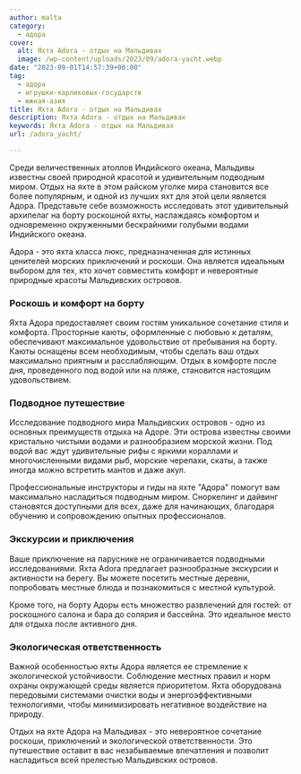```yaml
---
author: malta
category:
  - адора
cover:
  alt: Яхта Adora - отдых на Мальдивах
  image: /wp-content/uploads/2023/09/adora-yacht.webp
date: "2023-09-01T14:57:39+00:00"
tag:
  - адора
  - игрушки-карликовых-государств
  - южная-азия
title: Яхта Adora - отдых на Мальдивах
description: Яхта Adora - отдых на Мальдивах
keywords: Яхта Adora - отдых на Мальдивах
url: /adora_yacht/

---
```

Среди величественных атоллов Индийского океана, Мальдивы известны своей природной красотой и удивительным подводным миром. Отдых на яхте в этом райском уголке мира становится все более популярным, и одной из лучших яхт для этой цели является Адора. Представьте себе возможность исследовать этот удивительный архипелаг на борту роскошной яхты, наслаждаясь комфортом и одновременно окруженными бескрайними голубыми водами Индийского океана.

Адора \- это яхта класса люкс, предназначенная для истинных ценителей морских приключений и роскоши. Она является идеальным выбором для тех, кто хочет совместить комфорт и невероятные природные красоты Мальдивских островов.

### Роскошь и комфорт на борту

Яхта Адора предоставляет своим гостям уникальное сочетание стиля и комфорта. Просторные каюты, оформленные с любовью к деталям, обеспечивают максимальное удовольствие от пребывания на борту. Каюты оснащены всем необходимым, чтобы сделать ваш отдых максимально приятным и расслабляющим. Отдых в комфорте после дня, проведенного под водой или на пляже, становится настоящим удовольствием.

### Подводное путешествие

Исследование подводного мира Мальдивских островов \- одно из основных преимуществ отдыха на Адоре. Эти острова известны своими кристально чистыми водами и разнообразием морской жизни. Под водой вас ждут удивительные рифы с яркими кораллами и многочисленными видами рыб, морские черепахи, скаты, а также иногда можно встретить мантов и даже акул.

Профессиональные инструкторы и гиды на яхте "Адора" помогут вам максимально насладиться подводным миром. Сноркелинг и дайвинг становятся доступными для всех, даже для начинающих, благодаря обучению и сопровождению опытных профессионалов.

### Экскурсии и приключения

Ваше приключение на паруснике не ограничивается подводными исследованиями. Яхта Adora предлагает разнообразные экскурсии и активности на берегу. Вы можете посетить местные деревни, попробовать местные блюда и познакомиться с местной культурой.

Кроме того, на борту Адоры есть множество развлечений для гостей: от роскошного салона и бара до солярия и бассейна. Это идеальное место для отдыха после активного дня.

### Экологическая ответственность

Важной особенностью яхты Адора является ее стремление к экологической устойчивости. Соблюдение местных правил и норм охраны окружающей среды является приоритетом. Яхта оборудована передовыми системами очистки воды и энергоэффективными технологиями, чтобы минимизировать негативное воздействие на природу.

Отдых на яхте Адора на Мальдивах \- это невероятное сочетание роскоши, приключений и экологической ответственности. Это путешествие оставит в вас незабываемые впечатления и позволит насладиться всей прелестью Мальдивских островов.
